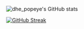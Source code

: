 















![dhe_popeye's GitHub stats](https://github-readme-stats.vercel.app/api?username=popeye0013&show_icons=true&theme=radical)


[![GitHub Streak](https://github-readme-streak-stats.herokuapp.com/?user=popeye0013&theme=dark)](https://git.io/streak-stats)

